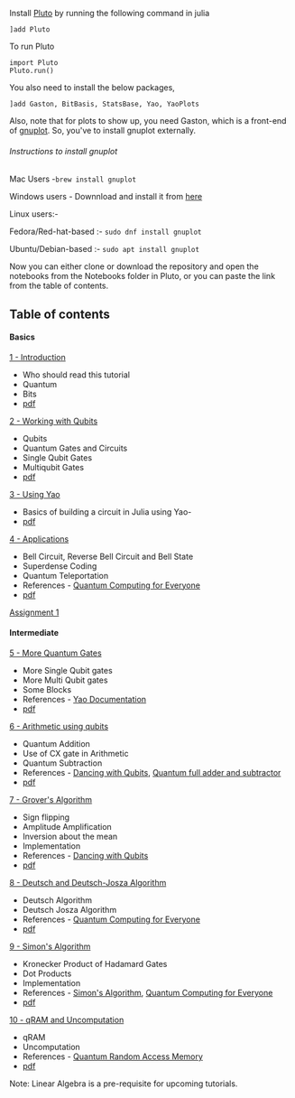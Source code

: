 Install [Pluto](https://github.com/fonsp/Pluto.jl) by running the following command in julia
```
]add Pluto
```
To run Pluto
```
import Pluto
Pluto.run()
```

You also need to install the below packages,

	]add Gaston, BitBasis, StatsBase, Yao, YaoPlots 

Also, note that for plots to show up, you need Gaston, which is a front-end of [gnuplot](http://www.gnuplot.info/). So, you've to install gnuplot externally.

###### Instructions to install gnuplot

Mac Users -` brew install gnuplot `

Windows users -
Downnload and install it from [here](https://sourceforge.net/projects/gnuplot/files/gnuplot/5.2.8/gp528-win64-mingw.exe/download)

Linux users:-

Fedora/Red-hat-based :- ` sudo dnf install gnuplot `

Ubuntu/Debian-based :- ` sudo apt install gnuplot `

Now you can either clone or download the repository and open the notebooks from the Notebooks folder in Pluto, or you can paste the link from the table of contents.

## Table of contents

#### Basics
[1 - Introduction](https://raw.githubusercontent.com/QuantumBFS/tutorials/master/Notebooks/Pluto/p1.jl)
- Who should read this tutorial
- Quantum 
- Bits
- [pdf](https://github.com/QuantumBFS/tutorials/raw/master/Notebooks/pdf/p1.pdf)

[2 - Working with Qubits](https://raw.githubusercontent.com/QuantumBFS/tutorials/master/Notebooks/Pluto/p2.jl)
- Qubits
- Quantum Gates and Circuits
- Single Qubit Gates
- Multiqubit Gates
- [pdf](https://github.com/QuantumBFS/tutorials/raw/master/Notebooks/pdf/p2.pdf)

[3 - Using Yao](https://raw.githubusercontent.com/QuantumBFS/tutorials/master/Notebooks/Pluto/p3.jl)
- Basics of building a circuit in Julia using Yao- 
- [pdf](https://github.com/QuantumBFS/tutorials/raw/master/Notebooks/pdf/p3.pdf)

[4 - Applications](https://raw.githubusercontent.com/QuantumBFS/tutorials/master/Notebooks/Pluto/p4.jl)
- Bell Circuit, Reverse Bell Circuit and Bell State
- Superdense Coding
- Quantum Teleportation
- References - [Quantum Computing for Everyone](https://mitpress.mit.edu/books/quantum-computing-everyone)
- [pdf](https://github.com/QuantumBFS/tutorials/raw/master/Notebooks/pdf/p4.pdf)

[Assignment 1](https://raw.githubusercontent.com/QuantumBFS/tutorials/master/Notebooks/Pluto/a1.jl)

#### Intermediate

[5 - More Quantum Gates](https://raw.githubusercontent.com/QuantumBFS/tutorials/master/Notebooks/Pluto/p5.jl)
- More Single Qubit gates
- More Multi Qubit gates
- Some Blocks
- References - [Yao Documentation](https://docs.yaoquantum.org/)
- [pdf](https://github.com/QuantumBFS/tutorials/raw/master/Notebooks/pdf/p5.pdf)

[6 - Arithmetic using qubits](https://raw.githubusercontent.com/QuantumBFS/tutorials/master/Notebooks/Pluto/p6.jl)
- Quantum Addition
- Use of CX gate in Arithmetic
- Quantum Subtraction
- References - [Dancing with Qubits](https://www.oreilly.com/library/view/dancing-with-qubits/9781838827366/), [Quantum full adder and subtractor](https://ieeexplore.ieee.org/document/1047086)
- [pdf](https://github.com/QuantumBFS/tutorials/raw/master/Notebooks/pdf/p7.pdf)

[7 - Grover's Algorithm](https://raw.githubusercontent.com/QuantumBFS/tutorials/master/Notebooks/Pluto/p7.jl)
- Sign flipping
- Amplitude Amplification
- Inversion about the mean
- Implementation
- References - [Dancing with Qubits](https://www.oreilly.com/library/view/dancing-with-qubits/9781838827366/)
- [pdf](https://github.com/QuantumBFS/tutorials/raw/master/Notebooks/pdf/p8.pdf)

[8 - Deutsch and Deutsch-Josza Algorithm](https://raw.githubusercontent.com/QuantumBFS/tutorials/master/Notebooks/Pluto/p8.jl)
- Deutsch Algorithm
- Deutsch Josza Algorithm
- References - [Quantum Computing for Everyone](https://mitpress.mit.edu/books/quantum-computing-everyone)
- [pdf](https://github.com/QuantumBFS/tutorials/raw/master/Notebooks/pdf/p8.pdf)

[9 - Simon's Algorithm](https://raw.githubusercontent.com/QuantumBFS/tutorials/master/Notebooks/Pluto/p9.jl)
- Kronecker Product of Hadamard Gates
- Dot Products
- Implementation
- References - [Simon's Algorithm](https://qiskit.org/textbook/ch-algorithms/simon.html), [Quantum Computing for Everyone](https://mitpress.mit.edu/books/quantum-computing-everyone)
- [pdf](https://github.com/QuantumBFS/tutorials/raw/master/Notebooks/pdf/p9.pdf)

[10 - qRAM and Uncomputation](https://raw.githubusercontent.com/QuantumBFS/tutorials/master/Notebooks/Pluto/p10.jl)
- qRAM
- Uncomputation
- References - [Quantum Random Access Memory](https://arxiv.org/abs/0708.1879)
- [pdf](https://github.com/QuantumBFS/tutorials/raw/master/Notebooks/pdf/p10.pdf)

Note: Linear Algebra is a pre-requisite for upcoming tutorials.

